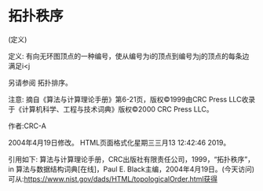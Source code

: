 # 拓扑秩序


(定义)



定义:
有向无环图顶点的一种编号，使从编号为i的顶点到编号为j的顶点的每条边满足i<j



另请参阅
拓扑排序。



注意:
摘自《算法与计算理论手册》第6-21页，版权©1999由CRC Press LLC收录于《计算机科学、工程与技术词典》版权©2000 CRC Press LLC。


作者:CRC-A







2004年4月19日修改。
HTML页面格式化星期三三月13 12:42:46 2019。



引用如下:
算法与计算理论手册，CRC出版社有限责任公司，1999，“拓扑秩序”，in
算法与数据结构词典[在线]，Paul E. Black主编，2004年4月19日。(今天访问)
可从:https://www.nist.gov/dads/HTML/topologicalOrder.html获得